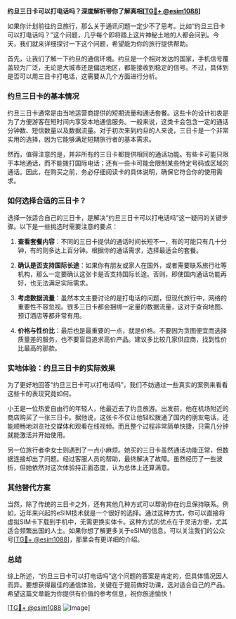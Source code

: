 **约旦三日卡可以打电话吗？深度解析带你了解真相[[TG💪+ @esim1088](https://t.me/s/esim1088)]**

如果你计划前往约旦旅行，那么关于通讯问题一定少不了思考。比如“约旦三日卡可以打电话吗？”这个问题，几乎每个即将踏上这片神秘土地的人都会问到。今天，我们就来详细探讨一下这个问题，希望能为你的旅行提供帮助。

首先，让我们了解一下约旦的通信环境。约旦是一个相对发达的国家，手机信号覆盖较为广泛，无论是大城市还是偏远地区，都能接收到稳定的信号。不过，具体到是否可以用三日卡打电话，这需要从几个方面进行分析。

### **约旦三日卡的基本情况**

约旦三日卡通常是由当地运营商提供的短期流量和通话套餐。这些卡的设计初衷是为了方便游客在短时间内享受本地通信服务。一般来说，这类卡会包含一定的通话分钟数、短信数量以及数据流量。对于初次来到约旦的人来说，三日卡是一个非常实用的选择，因为它能够满足短期旅行者的基本需求。

然而，值得注意的是，并非所有的三日卡都提供相同的通话功能。有些卡可能只限于本地通话，而不能拨打国际电话；还有一些卡可能会限制某些特定号码或区域的通话。因此，在购买之前，务必仔细阅读卡的具体说明，确保它符合你的使用需求。

### **如何选择合适的三日卡？**

选择一张适合自己的三日卡，是解决“约旦三日卡可以打电话吗”这一疑问的关键步骤。以下是一些挑选时需要注意的要点：

1. **查看套餐内容**：不同的三日卡提供的通话时间长短不一，有的可能只有几十分钟，有的则多达上百分钟。根据你的通话需求，选择最适合的套餐。
   
2. **确认是否支持国际长途**：如果你有朋友或家人在国外，或者需要联系旅行社等机构，那么一定要确认这张卡是否支持国际长途。否则，即使国内通话功能再好，也无法满足实际需求。

3. **考虑数据流量**：虽然本文主要讨论的是打电话的问题，但现代旅行中，网络的重要性不容忽视。很多三日卡都会捆绑一定量的数据流量，这对于查询地图、预订酒店等都非常有用。

4. **价格与性价比**：最后也是最重要的一点，就是价格。不要因为贪图便宜而选择质量差的服务，也不要盲目追求高价产品。建议多比较几家供应商，找到性价比最高的那款。

### **实地体验：约旦三日卡的实际效果**

为了更好地回答“约旦三日卡可以打电话吗”，我们不妨通过一些真实的案例来看看这些卡的表现究竟如何。

小王是一位热爱自由行的年轻人，他最近去了约旦旅游。出发前，他在机场附近的商店购买了一张三日卡。据他说，这张卡不仅让他轻松拨通了国内的朋友电话，还能顺畅地浏览社交媒体和观看在线视频。而且整个过程非常简单快捷，只需几分钟就能激活并开始使用。

另一位旅行者李女士则遇到了一点小麻烦。她买的三日卡虽然通话功能正常，但数据连接却出了问题。经过客服人员的帮助，最终解决了故障。虽然经历了一些波折，但她依然对这次体验持正面态度，认为总体上还算满意。

### **其他替代方案**

当然，除了传统的三日卡之外，还有其他几种方式可以帮助你在约旦保持联系。例如，近年来兴起的eSIM技术就是一个很好的选择。通过这种方式，你可以直接将虚拟SIM卡下载到手机中，无需更换实体卡。这种方式的优点在于灵活方便，尤其适合频繁出国的人士。如果你想了解更多关于eSIM的信息，可以关注我们的公众号[[TG💪+ @esim1088](https://t.me/s/esim1088)]，那里会有更详细的介绍。

### **总结**

综上所述，“约旦三日卡可以打电话吗”这个问题的答案是肯定的，但具体情况因人而异。要想获得最佳的通信体验，关键在于提前做好功课，选对适合自己的产品。希望这篇文章能为你提供有价值的参考信息，祝你旅途愉快！

[[TG💪+ @esim1088](https://t.me/s/esim1088) ![Image](https://i.postimg.cc/4NQfJmqS/Snipaste-2025-05-13-00-14-12.png)]
